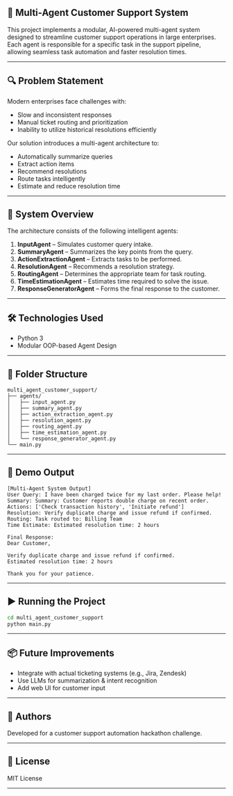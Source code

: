 ## 🧠 Multi-Agent Customer Support System

This project implements a modular, AI-powered multi-agent system designed to streamline customer support operations in large enterprises. Each agent is responsible for a specific task in the support pipeline, allowing seamless task automation and faster resolution times.

---

## 🔍 Problem Statement
Modern enterprises face challenges with:
- Slow and inconsistent responses
- Manual ticket routing and prioritization
- Inability to utilize historical resolutions efficiently

Our solution introduces a multi-agent architecture to:
- Automatically summarize queries
- Extract action items
- Recommend resolutions
- Route tasks intelligently
- Estimate and reduce resolution time

---

## 🚀 System Overview
The architecture consists of the following intelligent agents:

1. **InputAgent** – Simulates customer query intake.
2. **SummaryAgent** – Summarizes the key points from the query.
3. **ActionExtractionAgent** – Extracts tasks to be performed.
4. **ResolutionAgent** – Recommends a resolution strategy.
5. **RoutingAgent** – Determines the appropriate team for task routing.
6. **TimeEstimationAgent** – Estimates time required to solve the issue.
7. **ResponseGeneratorAgent** – Forms the final response to the customer.

---

## 🛠 Technologies Used
- Python 3
- Modular OOP-based Agent Design

---

## 🧩 Folder Structure
```
multi_agent_customer_support/
├── agents/
│   ├── input_agent.py
│   ├── summary_agent.py
│   ├── action_extraction_agent.py
│   ├── resolution_agent.py
│   ├── routing_agent.py
│   ├── time_estimation_agent.py
│   └── response_generator_agent.py
└── main.py
```

---

## 🧪 Demo Output
```
[Multi-Agent System Output]
User Query: I have been charged twice for my last order. Please help!
Summary: Summary: Customer reports double charge on recent order.
Actions: ['Check transaction history', 'Initiate refund']
Resolution: Verify duplicate charge and issue refund if confirmed.
Routing: Task routed to: Billing Team
Time Estimate: Estimated resolution time: 2 hours

Final Response:
Dear Customer,

Verify duplicate charge and issue refund if confirmed.
Estimated resolution time: 2 hours

Thank you for your patience.
```

---

## ▶️ Running the Project
```bash
cd multi_agent_customer_support
python main.py
```

---

## 📦 Future Improvements
- Integrate with actual ticketing systems (e.g., Jira, Zendesk)
- Use LLMs for summarization & intent recognition
- Add web UI for customer input

---

## 🤖 Authors
Developed for a customer support automation hackathon challenge.

---

## 📄 License
MIT License

---
